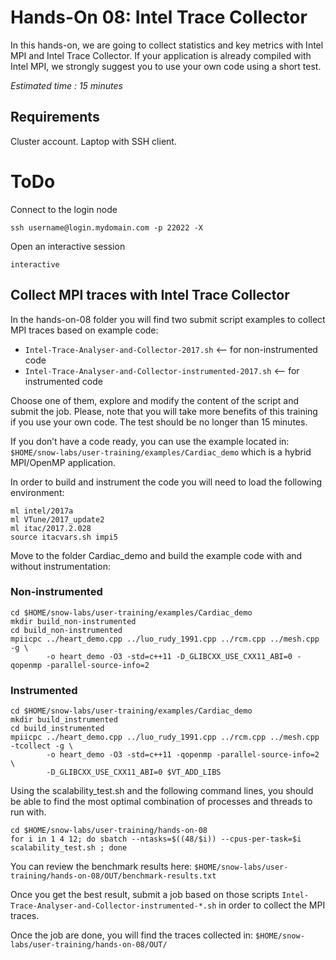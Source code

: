 # Hands-On 08: Intel Trace Collector
In this hands-on, we are going to collect statistics and key metrics with Intel MPI and Intel Trace Collector. If your application is already compiled with Intel MPI, we strongly suggest you to use your own code using a short test.

*Estimated time : 15 minutes*

## Requirements
Cluster account.
Laptop with SSH client.

# ToDo
Connect to the login node

```
ssh username@login.mydomain.com -p 22022 -X
```

Open an interactive session

```
interactive
```

## Collect MPI traces with Intel Trace Collector

In the hands-on-08 folder you will find two submit script examples to collect MPI traces based on example code:
* ```Intel-Trace-Analyser-and-Collector-2017.sh```              <-- for non-instrumented code
* ```Intel-Trace-Analyser-and-Collector-instrumented-2017.sh``` <-- for instrumented code

Choose one of them, explore and modify the content of the script and submit the job. Please, note that you will take more benefits of this training if you use your own code. The test should be no longer than 15 minutes.

If you don’t have a code ready, you can use the example located in: ```$HOME/snow-labs/user-training/examples/Cardiac_demo``` which is a hybrid MPI/OpenMP application.

In order to build and instrument the code you will need to load the following environment:

```
ml intel/2017a
ml VTune/2017_update2
ml itac/2017.2.028
source itacvars.sh impi5
```

Move to the folder Cardiac_demo and build the example code with and without instrumentation:

### Non-instrumented
```
cd $HOME/snow-labs/user-training/examples/Cardiac_demo
mkdir build_non-instrumented
cd build_non-instrumented
mpiicpc ../heart_demo.cpp ../luo_rudy_1991.cpp ../rcm.cpp ../mesh.cpp -g \
        -o heart_demo -O3 -std=c++11 -D_GLIBCXX_USE_CXX11_ABI=0 -qopenmp -parallel-source-info=2
```

### Instrumented
```
cd $HOME/snow-labs/user-training/examples/Cardiac_demo
mkdir build_instrumented
cd build_instrumented
mpiicpc ../heart_demo.cpp ../luo_rudy_1991.cpp ../rcm.cpp ../mesh.cpp -tcollect -g \
        -o heart_demo -O3 -std=c++11 -qopenmp -parallel-source-info=2 \
        -D_GLIBCXX_USE_CXX11_ABI=0 $VT_ADD_LIBS
```

Using the scalability_test.sh and the following command lines, you should be able to find the most optimal combination of processes and threads to run with. 

```
cd $HOME/snow-labs/user-training/hands-on-08
for i in 1 4 12; do sbatch --ntasks=$((48/$i)) --cpus-per-task=$i scalability_test.sh ; done
```

You can review the benchmark results here: ```$HOME/snow-labs/user-training/hands-on-08/OUT/benchmark-results.txt```

Once you get the best result, submit a job based on those scripts ```Intel-Trace-Analyser-and-Collector-instrumented-*.sh``` in order to collect the MPI traces.

Once the job are done, you will find the traces collected in: ```$HOME/snow-labs/user-training/hands-on-08/OUT/```


